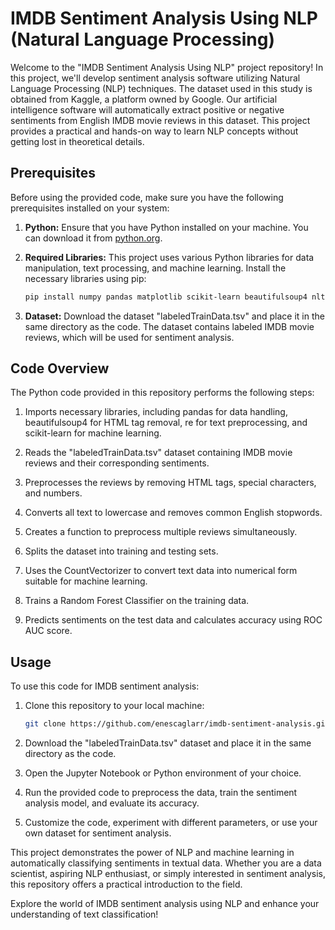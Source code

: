 # IMDB Sentiment Analysis Using NLP (Natural Language Processing)

Welcome to the "IMDB Sentiment Analysis Using NLP" project repository! In this project, we'll develop sentiment analysis software utilizing Natural Language Processing (NLP) techniques. The dataset used in this study is obtained from Kaggle, a platform owned by Google. Our artificial intelligence software will automatically extract positive or negative sentiments from English IMDB movie reviews in this dataset. This project provides a practical and hands-on way to learn NLP concepts without getting lost in theoretical details.

## Prerequisites

Before using the provided code, make sure you have the following prerequisites installed on your system:

1. **Python:** Ensure that you have Python installed on your machine. You can download it from [python.org](https://www.python.org/downloads/).

2. **Required Libraries:** This project uses various Python libraries for data manipulation, text processing, and machine learning. Install the necessary libraries using pip:

   ```bash
   pip install numpy pandas matplotlib scikit-learn beautifulsoup4 nltk
   ```

3. **Dataset:** Download the dataset "labeledTrainData.tsv" and place it in the same directory as the code. The dataset contains labeled IMDB movie reviews, which will be used for sentiment analysis.

## Code Overview

The Python code provided in this repository performs the following steps:

1. Imports necessary libraries, including pandas for data handling, beautifulsoup4 for HTML tag removal, re for text preprocessing, and scikit-learn for machine learning.

2. Reads the "labeledTrainData.tsv" dataset containing IMDB movie reviews and their corresponding sentiments.

3. Preprocesses the reviews by removing HTML tags, special characters, and numbers.

4. Converts all text to lowercase and removes common English stopwords.

5. Creates a function to preprocess multiple reviews simultaneously.

6. Splits the dataset into training and testing sets.

7. Uses the CountVectorizer to convert text data into numerical form suitable for machine learning.

8. Trains a Random Forest Classifier on the training data.

9. Predicts sentiments on the test data and calculates accuracy using ROC AUC score.

## Usage

To use this code for IMDB sentiment analysis:

1. Clone this repository to your local machine:

   ```bash
   git clone https://github.com/enescaglarr/imdb-sentiment-analysis.git
   ```

2. Download the "labeledTrainData.tsv" dataset and place it in the same directory as the code.

3. Open the Jupyter Notebook or Python environment of your choice.

4. Run the provided code to preprocess the data, train the sentiment analysis model, and evaluate its accuracy.

5. Customize the code, experiment with different parameters, or use your own dataset for sentiment analysis.

This project demonstrates the power of NLP and machine learning in automatically classifying sentiments in textual data. Whether you are a data scientist, aspiring NLP enthusiast, or simply interested in sentiment analysis, this repository offers a practical introduction to the field.


Explore the world of IMDB sentiment analysis using NLP and enhance your understanding of text classification!
